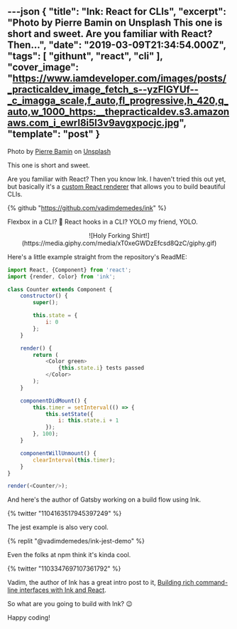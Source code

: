 ---json
{
  "title": "Ink: React for CLIs",
  "excerpt": "Photo by Pierre Bamin on Unsplash  This one is short and sweet.  Are you familiar with React? Then...",
  "date": "2019-03-09T21:34:54.000Z",
  "tags": [
    "githunt",
    "react",
    "cli"
  ],
  "cover_image": "https://www.iamdeveloper.com/images/posts/_practicaldev_image_fetch_s--yzFlGYUf--_c_imagga_scale,f_auto,fl_progressive,h_420,q_auto,w_1000_https:__thepracticaldev.s3.amazonaws.com_i_ewrl8i5l3v9avgxpocjc.jpg",
  "template": "post"
}
---
Photo by [Pierre Bamin](https://unsplash.com/photos/-ltjzTfhpCI?utm_source=unsplash&utm_medium=referral&utm_content=creditCopyText) on [Unsplash](https://unsplash.com/?utm_source=unsplash&utm_medium=referral&utm_content=creditCopyText)

This one is short and sweet.

Are you familiar with React? Then you know Ink. I haven't tried this out yet, but basically it's a [custom React renderer](https://github.com/nitin42/Making-a-custom-React-renderer) that allows you to build beautiful CLIs.

{% github "https://github.com/vadimdemedes/ink" %}

Flexbox in a CLI? 🤯 React hooks in a CLI? YOLO my friend, YOLO.

<center>
![Holy Forking Shirt!](https://media.giphy.com/media/xT0xeGWDzEfcsd8QzC/giphy.gif)
</center>

Here's a little example straight from the repository's ReadME:

```javascript
import React, {Component} from 'react';
import {render, Color} from 'ink';

class Counter extends Component {
	constructor() {
		super();

		this.state = {
			i: 0
		};
	}

	render() {
		return (
			<Color green>
				{this.state.i} tests passed
			</Color>
		);
	}

	componentDidMount() {
		this.timer = setInterval(() => {
			this.setState({
				i: this.state.i + 1
			});
		}, 100);
	}

	componentWillUnmount() {
		clearInterval(this.timer);
	}
}

render(<Counter/>);
```

And here's the author of Gatsby working on a build flow using Ink.

{% twitter "1104163517945397249" %}

The jest example is also very cool.

{% replit "@vadimdemedes/ink-jest-demo" %}

Even the folks at npm think it's kinda cool.

{% twitter "1103347697107361792" %}

Vadim, the author of Ink has a great intro post to it, [Building rich command-line interfaces with Ink and React](https://vadimdemedes.com/posts/building-rich-command-line-interfaces-with-ink-and-react).

So what are you going to build with Ink? 😉

Happy coding!
